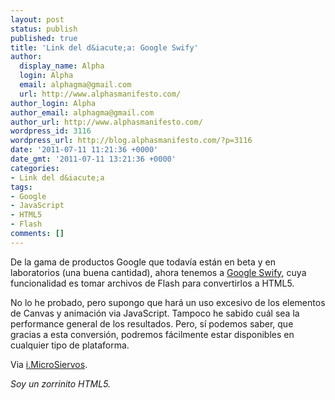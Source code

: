 ```yaml
---
layout: post
status: publish
published: true
title: 'Link del d&iacute;a: Google Swify'
author:
  display_name: Alpha
  login: Alpha
  email: alphagma@gmail.com
  url: http://www.alphasmanifesto.com/
author_login: Alpha
author_email: alphagma@gmail.com
author_url: http://www.alphasmanifesto.com/
wordpress_id: 3116
wordpress_url: http://blog.alphasmanifesto.com/?p=3116
date: '2011-07-11 11:21:36 +0000'
date_gmt: '2011-07-11 13:21:36 +0000'
categories:
- Link del d&iacute;a
tags:
- Google
- JavaScript
- HTML5
- Flash
comments: []
---
```

<p>De la gama de productos Google que todav&iacute;a est&aacute;n en beta y en laboratorios (una buena cantidad), ahora tenemos a <a href="http://swiffy.googlelabs.com/">Google Swify</a>, cuya funcionalidad es tomar archivos de Flash para convertirlos a HTML5.</p>
<p>No lo he probado, pero supongo que har&aacute; un uso excesivo de los elementos de Canvas y animaci&oacute;n via JavaScript. Tampoco he sabido cu&aacute;l sea la performance general de los resultados. Pero, s&iacute; podemos saber, que gracias a esta conversi&oacute;n, podremos f&aacute;cilmente estar disponibles en cualquier tipo de plataforma.</p>
<p>Via <a href="http://i.microsiervos.com/ordenadores/google-swiffy.html">i.MicroSiervos</a>.</p>
<p><em>Soy un zorrinito HTML5.</em></p>
